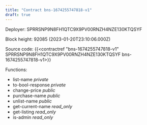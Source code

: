 ```yaml
---
title: "Contract bns-1674255747818-v1"
draft: true
---
```

Deployer: SPRRSNP9N8FH1QTC9X9PV00RNZH4NZE130KTQSYF


 



Block height: 92085 (2023-01-20T23:10:06.000Z)

Source code: {{<contractref "bns-1674255747818-v1" SPRRSNP9N8FH1QTC9X9PV00RNZH4NZE130KTQSYF bns-1674255747818-v1>}}

Functions:

* list-name _private_
* to-bool-response _private_
* change-price _public_
* purchase-name _public_
* unlist-name _public_
* get-current-name _read_only_
* get-listing _read_only_
* is-admin _read_only_
